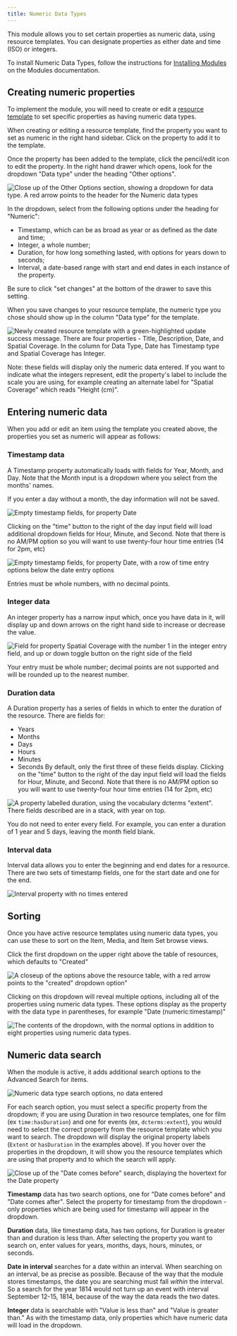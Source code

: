 ```yaml
---
title: Numeric Data Types
---
```


This module allows you to set certain properties as numeric data, using resource templates. You can designate properties as either date and time (ISO) or integers.

To install Numeric Data Types, follow the instructions for [Installing Modules](../modules/index.md#installing-modules) on the Modules documentation.

## Creating numeric properties
To implement the module, you will need to create or edit a [resource template](../content/resource-template.md) to set specific properties as having numeric data types. 

When creating or editing a resource template, find the property you want to set as numeric in the right hand sidebar. Click on the property to add it to the template.

Once the property has been added to the template, click the pencil/edit icon to edit the property. In the right hand drawer which opens, look for the dropdown "Data type" under the heading "Other options".

![Close up of the Other Options section, showing a dropdown for data type. A red arrow points to the header for the Numeric data types](../modules/modulesfiles/ndt-selectdata.png)

In the dropdown, select from the following options under the heading for "Numeric":

- Timestamp, which can be as broad as year or as defined as the date and time;
- Integer, a whole number;
- Duration, for how long something lasted, with options for years down to seconds;
- Interval, a date-based range with start and end dates in each instance of the property.

Be sure to click "set changes" at the bottom of the drawer to save this setting.

When you save changes to your resource template, the numeric type you chose should show up in the column "Data type" for the template.

![Newly created resource template with a green-highlighted update success message. There are four properties - Title, Description, Date, and Spatial Coverage. In the column for Data Type, Date has Timestamp type and Spatial Coverage has Integer.](../modules/modulesfiles/ndt-review.png)

Note: these fields will display only the numeric data entered. If you want to indicate what the integers represent, edit the property's label to include the scale you are using, for example creating an alternate label for "Spatial Coverage" which reads "Height (cm)".

## Entering numeric data
When you add or edit an item using the template you created above, the properties you set as numeric will appear as follows:

### Timestamp data
A Timestamp property automatically loads with fields for Year, Month, and Day. Note that the Month input is a dropdown where you select from the months' names. 

If you enter a day without a month, the day information will not be saved. 

![Empty timestamp fields, for property Date](../modules/modulesfiles/ndt-timestamp1.png)

Clicking on the "time" button to the right of the day input field will load additional dropdown fields for Hour, Minute, and Second. Note that there is no AM/PM option so you will want to use twenty-four hour time entries (14 for 2pm, etc)

![Empty timestamp fields, for property Date, with a row of time entry options below the date entry options](../modules/modulesfiles/ndt-timestamp2.png)

Entries must be whole numbers, with no decimal points. 

### Integer data
An integer property has a narrow input which, once you have data in it, will display up and down arrows on the right hand side to  increase or decrease the value.

![Field for property Spatial Coverage with the number 1 in the integer entry field, and up or down toggle button on the right side of the field](../modules/modulesfiles/ndt-integer.png)

Your entry must be whole number; decimal points are not supported and will be rounded up to the nearest number. 

### Duration data
A Duration property has a series of fields in which to enter the duration of the resource. There are fields for:

- Years
- Months
- Days
- Hours
- Minutes
- Seconds
By default, only the first three of these fields display. Clicking on the "time" button to the right of the day input field will load the fields for Hour, Minute, and Second. Note that there is no AM/PM option so you will want to use twenty-four hour time entries (14 for 2pm, etc)

![A property labelled duration, using the vocabulary dcterms "extent". There fields described are in a stack, with year on top.](../modules/modulesfiles/ndt-duration.png)

You do not need to enter every field. For example, you can enter a duration of 1 year and 5 days, leaving the month field blank.

### Interval data
Interval data allows you to enter the beginning and end dates for a resource. There are two sets of timestamp fields, one for the start date and one for the end. 

![Interval property with no times entered](../modules/modulesfiles/ndt-interval.png)

## Sorting 
Once you have active resource templates using numeric data types, you can use these to sort on the Item, Media, and Item Set browse views. 

Click the first dropdown on the upper right above the table of resources, which defaults to "Created"

![A closeup of the options above the resource table, with a red arrow points to the "created" dropdown option"](../modules/modulesfiles/ndt-browsesort1.png)

Clicking on this dropdown will reveal multiple options, including all of the properties using numeric data types. These options display as the property with the data type in parentheses, for example "Date (numeric:timestamp)" 

![The contents of the dropdown, with the normal options in addition to eight properties using numeric data types.](../modules/modulesfiles/ndt-browsesort2.png)

## Numeric data search
When the module is active, it adds additional search options to the Advanced Search for items. 

![Numeric data type search options, no data entered](../modules/modulesfiles/ndt-search.png)

For each search option, you must select a specific property from the dropdown; if you are using Duration in two resource templates, one for film (ex `time:hasDuration`) and one for events (ex, `dcterms:extent`), you would need to select the correct property from the resource template which you want to search. The dropdown will display the original property labels (`Extent` or `hasDuration` in the examples above). If you hover over the properties in the dropdown, it will show you the resource templates which are using that property and to which the search will apply.


![Close up of the "Date comes before" search, displaying the hovertext for the Date property](../modules/modulesfiles/ndt-searchhelper.png)


**Timestamp** data has two search options, one for "Date comes before" and "Date comes after". Select the property for timestamp from the dropdown - only properties which are being used for timestamp will appear in the dropdown. 

**Duration** data, like timestamp data, has two options, for Duration is greater than and duration is less than. After selecting the property you want to search on, enter values for years, months, days, hours, minutes, or seconds.

**Date in interval** searches for a date within an interval. When searching on an interval, be as precise as possible. Because of the way that the module stores timestamps, the date you are searching must fall *within* the interval. So a search for the year 1814 would not turn up an event with interval September 12-15, 1814, because of the way the data reads the two dates. 

**Integer** data is searchable with "Value is less than" and "Value is greater than." As with the timestamp data, only properties which have numeric data will load in the dropdown. 
